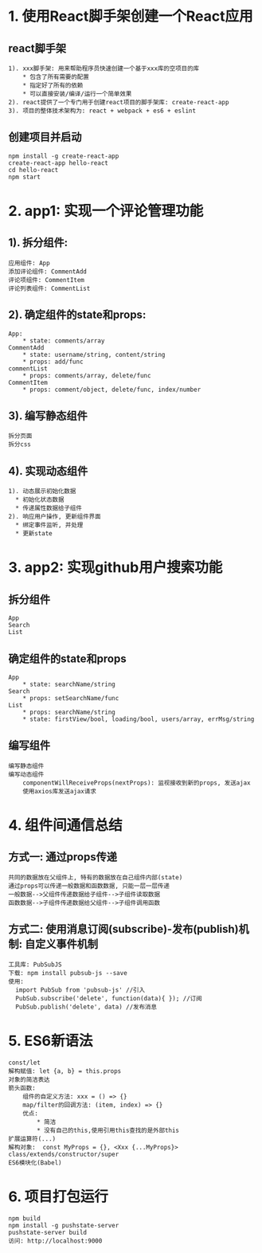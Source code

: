 # 1. 使用React脚手架创建一个React应用
## react脚手架
	1). xxx脚手架: 用来帮助程序员快速创建一个基于xxx库的空项目的库
		* 包含了所有需要的配置
		* 指定好了所有的依赖
		* 可以直接安装/编译/运行一个简单效果
	2). react提供了一个专门用于创建react项目的脚手架库: create-react-app
	3). 项目的整体技术架构为: react + webpack + es6 + eslint
## 创建项目并启动
	npm install -g create-react-app
	create-react-app hello-react
	cd hello-react
	npm start
  
# 2. app1: 实现一个评论管理功能
## 1). 拆分组件:
	应用组件: App
	添加评论组件: CommentAdd
	评论项组件: CommentItem
	评论列表组件: CommentList
## 2). 确定组件的state和props:
	App: 
		* state: comments/array
	CommentAdd
		* state: username/string, content/string
		* props: add/func
	commentList
	  	* props: comments/array, delete/func
	CommentItem
		* props: comment/object, delete/func, index/number
## 3). 编写静态组件
	拆分页面
	拆分css
## 4). 实现动态组件
	1). 动态展示初始化数据
	  * 初始化状态数据
	  * 传递属性数据给子组件
	2). 响应用户操作, 更新组件界面
	  * 绑定事件监听, 并处理
	  * 更新state

# 3. app2: 实现github用户搜索功能
## 拆分组件
	App
	Search
	List
## 确定组件的state和props
    App
		* state: searchName/string
    Search
      	* props: setSearchName/func
    List
      	* props: searchName/string
      	* state: firstView/bool, loading/bool, users/array, errMsg/string
## 编写组件
	编写静态组件
	编写动态组件
		componentWillReceiveProps(nextProps): 监视接收到新的props, 发送ajax
		使用axios库发送ajax请求

# 4. 组件间通信总结
## 方式一: 通过props传递
	共同的数据放在父组件上, 特有的数据放在自己组件内部(state)
	通过props可以传递一般数据和函数数据, 只能一层一层传递
	一般数据-->父组件传递数据给子组件-->子组件读取数据
	函数数据-->子组件传递数据给父组件-->子组件调用函数
## 方式二: 使用消息订阅(subscribe)-发布(publish)机制: 自定义事件机制
	工具库: PubSubJS
	下载: npm install pubsub-js --save
	使用: 
	  import PubSub from 'pubsub-js' //引入
	  PubSub.subscribe('delete', function(data){ }); //订阅
	  PubSub.publish('delete', data) //发布消息
      
# 5. ES6新语法
	const/let
	解构赋值: let {a, b} = this.props
	对象的简洁表达
	箭头函数: 
		组件的自定义方法: xxx = () => {}
		map/filter的回调方法: (item, index) => {}
		优点:
			* 简洁
			* 没有自己的this,使用引用this查找的是外部this
	扩展运算符(...)
	解构对象:  const MyProps = {}, <Xxx {...MyProps}>
	class/extends/constructor/super
	ES6模块化(Babel)

# 6. 项目打包运行
	npm build
	npm install -g pushstate-server
	pushstate-server build
	访问: http://localhost:9000
